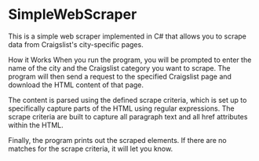 # SimpleWebScraper
This is a simple web scraper implemented in C# that allows you to scrape data from Craigslist's city-specific pages.

How it Works
When you run the program, you will be prompted to enter the name of the city and the Craigslist category you want to scrape. The program will then send a request to the specified Craigslist page and download the HTML content of that page.

The content is parsed using the defined scrape criteria, which is set up to specifically capture parts of the HTML using regular expressions. The scrape criteria are built to capture all paragraph text and all href attributes within the HTML.

Finally, the program prints out the scraped elements. If there are no matches for the scrape criteria, it will let you know.

